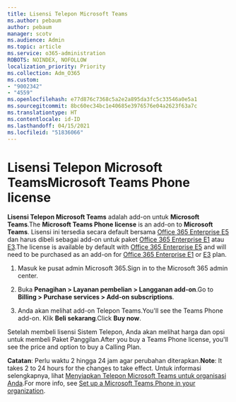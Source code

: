 ```yaml
---
title: Lisensi Telepon Microsoft Teams
ms.author: pebaum
author: pebaum
manager: scotv
ms.audience: Admin
ms.topic: article
ms.service: o365-administration
ROBOTS: NOINDEX, NOFOLLOW
localization_priority: Priority
ms.collection: Adm_O365
ms.custom:
- "9002342"
- "4559"
ms.openlocfilehash: e77d876c7368c5a2e2a895da3fc5c33546a0e5a1
ms.sourcegitcommit: 8bc60ec34bc1e40685e3976576e04a2623f63a7c
ms.translationtype: HT
ms.contentlocale: id-ID
ms.lasthandoff: 04/15/2021
ms.locfileid: "51836066"
---
```

# <a name="microsoft-teams-phone-license"></a><span data-ttu-id="8193b-102">Lisensi Telepon Microsoft Teams</span><span class="sxs-lookup"><span data-stu-id="8193b-102">Microsoft Teams Phone license</span></span>

<span data-ttu-id="8193b-103">**Lisensi Telepon Microsoft Teams** adalah add-on untuk **Microsoft Teams**.</span><span class="sxs-lookup"><span data-stu-id="8193b-103">The **Microsoft Teams Phone license** is an add-on to **Microsoft Teams**.</span></span> <span data-ttu-id="8193b-104">Lisensi ini tersedia secara default bersama [Office 365 Enterprise E5](https://www.microsoft.com/microsoft-365/business/office-365-enterprise-e5-business-software?rtc=1&activetab=pivot%3aoverviewtab) dan harus dibeli sebagai add-on untuk paket [Office 365 Enterprise E1](https://products.office.com/business/office-365-enterprise-e1-business-software) atau [E3](https://products.office.com/business/office-365-enterprise-e3-business-software).</span><span class="sxs-lookup"><span data-stu-id="8193b-104">The license is available by default with [Office 365 Enterprise E5](https://www.microsoft.com/microsoft-365/business/office-365-enterprise-e5-business-software?rtc=1&activetab=pivot%3aoverviewtab) and will need to be purchased as an add-on for [Office 365 Enterprise E1](https://products.office.com/business/office-365-enterprise-e1-business-software) or [E3](https://products.office.com/business/office-365-enterprise-e3-business-software) plan.</span></span>

1. <span data-ttu-id="8193b-105">Masuk ke pusat admin Microsoft 365.</span><span class="sxs-lookup"><span data-stu-id="8193b-105">Sign in to the Microsoft 365 admin center.</span></span>

2. <span data-ttu-id="8193b-106">Buka **Penagihan > Layanan pembelian > Langganan add-on**.</span><span class="sxs-lookup"><span data-stu-id="8193b-106">Go to **Billing > Purchase services > Add-on subscriptions**.</span></span> 

3. <span data-ttu-id="8193b-107">Anda akan melihat add-on Telepon Teams.</span><span class="sxs-lookup"><span data-stu-id="8193b-107">You'll see the Teams Phone add-on.</span></span> <span data-ttu-id="8193b-108">Klik **Beli sekarang**.</span><span class="sxs-lookup"><span data-stu-id="8193b-108">Click **Buy now**.</span></span>

<span data-ttu-id="8193b-109">Setelah membeli lisensi Sistem Telepon, Anda akan melihat harga dan opsi untuk membeli Paket Panggilan.</span><span class="sxs-lookup"><span data-stu-id="8193b-109">After you buy a Teams Phone license, you'll see the price and option to buy a Calling Plan.</span></span>

<span data-ttu-id="8193b-110">**Catatan**: Perlu waktu 2 hingga 24 jam agar perubahan diterapkan.</span><span class="sxs-lookup"><span data-stu-id="8193b-110">**Note**: It takes 2 to 24 hours for the changes to take effect.</span></span> <span data-ttu-id="8193b-111">Untuk informasi selengkapnya, lihat [Menyiapkan Telepon Microsoft Teams untuk organisasi Anda](https://docs.microsoft.com/MicrosoftTeams/setting-up-your-phone-system).</span><span class="sxs-lookup"><span data-stu-id="8193b-111">For more info, see [Set up a Microsoft Teams Phone in your organization](https://docs.microsoft.com/MicrosoftTeams/setting-up-your-phone-system).</span></span> 

